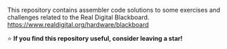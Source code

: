 This repository contains assembler code solutions to some exercises and challenges related to the Real Digital Blackboard.
https://www.realdigital.org/hardware/blackboard

⭐ **If you find this repository useful, consider leaving a star!**  
